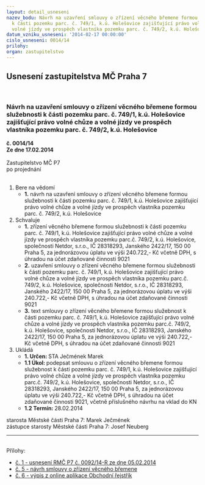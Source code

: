```yaml
---
layout: detail_usneseni
nazev_bodu: Návrh na uzavření smlouvy o zřízení věcného břemene formou služebnosti
  k části pozemku parc. č. 749/1, k.ú. Holešovice zajišťující právo volné chůze a
  volné jízdy ve prospěch vlastníka pozemku parc. č. 749/2, k.ú. Holešovice
datum_vzniku_usneseni: '2014-02-17 00:00:00'
cislo_usneseni: 0014/14
prilohy: 
organ: zastupitelstvo
---
```

<div id="ucUsn_pList" class="usn">
	<span><h2>Usnesení zastupitelstva MČ Praha 7 </h2>
<br></span><div class="standBody">
<span><h3>Návrh na uzavření smlouvy o zřízení věcného břemene formou služebnosti k části pozemku parc. č. 749/1, k.ú. Holešovice zajišťující právo volné chůze a volné jízdy ve prospěch vlastníka pozemku parc. č. 749/2, k.ú. Holešovice</h3></span><div class="center">
		<strong>č. 0014/14</strong><br>
	</div>
<div class="center">
		<strong>Ze dne 17.02.2014</strong><br><br>
	</div>Zastupitelstvo MČ P7<br> po projednání<br><br><ol>
<li>Bere na vědomí<ul><li>
<strong>1.</strong> návrh na uzavření smlouvy o zřízení věcného břemene formou služebnosti k části pozemku parc. č. 749/1, k.ú. Holešovice zajišťující právo volné chůze a volné jízdy ve prospěch vlastníka pozemku parc. č. 749/2, k.ú. Holešovice</li></ul>
</li>
<li>Schvaluje<ul>
<li>
<strong>1.</strong> zřízení věcného břemene formou služebnosti k části pozemku parc. č. 749/1, k.ú. Holešovice zajišťující právo volné chůze a volné jízdy ve prospěch vlastníka pozemku parc.č. 749/2, k.ú. Holešovice, společnosti Netdor, s.r.o., IČ 28318293, Janského 2422/17, 150 00 Praha 5, za jednorázovou úplatu ve výši 240.722,- Kč včetně DPH, s úhradou na účet zdaňované činnosti 9021</li>
<li>
<strong>2.</strong> uzavření smlouvy o zřízení věcného břemene formou služebnosti k části pozemku parc. č. 749/1, k.ú. Holešovice zajišťující právo volné chůze a volné jízdy ve prospěch vlastníka pozemku parc.č. 749/2, k.ú. Holešovice, společnosti Netdor, s.r.o., IČ 28318293, Janského 2422/17, 150 00 Praha 5, za jednorázovou úplatu ve výši 240.722,- Kč včetně DPH, s úhradou na účet zdaňované činnosti 9021</li>
<li>
<strong>3.</strong> text smlouvy o zřízení věcného břemene formou služebnost k části pozemku parc. č. 749/1, k.ú. Holešovice zajišťující právo volné chůze a volné jízdy ve prospěch vlastníka pozemku parc.č. 749/2, k.ú. Holešovice, společnosti Netdor, s.r.o., IČ 28318293, Janského 2422/17, 150 00 Praha 5, za jednorázovou úplatu ve výši 240.722,- Kč včetně DPH, s úhradou na účet zdaňované činnosti 9021     </li>
</ul>
</li>
<li>Ukládá<ul>
<li>
<strong>1. Určen: </strong>STA Ječmének Marek</li>
<li>
<strong>1.1 Úkol: </strong>podepsat smlouvu o zřízení věcného břemene formou služebnost k části pozemku parc. č. 749/1, k.ú. Holešovice zajišťující právo volné chůze a volné jízdy ve prospěch vlastníka pozemku parc.č. 749/2, k.ú. Holešovice, společnosti Netdor, s.r.o., IČ 28318293, Janského 2422/17, 150 00 Praha 5, za jednorázovou úplatu ve výši 240.722,- Kč včetně DPH, s úhradou na účet zdaňované činnosti 9021, včetně příslušného návrhu na vklad do KN</li>
<li>
<strong>1.2 Termín: </strong>28.02.2014</li>
</ul>
</li>
</ol>starosta Městské části Praha 7: Marek Ječmének<br>zástupce starosty Městské části Praha 7: Josef Neuberg<hr>
<br>Přílohy: <ul>
<li><a href="/zdroj.aspx?typ=4&amp;id=54629&amp;sh=1727374005" target="_blank" title="Soubor (.doc 33,5 kB)-nové okno">č. 1 - usnesení RMČ P7 č. 0092/14-R ze dne 05.02.2014</a></li> <li><a href="/zdroj.aspx?typ=4&amp;id=54630&amp;sh=-874051339" target="_blank" title="Soubor (.doc 59 kB)-nové okno">č. 5 - návrh smlouvy o zřízení věcného břemene</a></li> <li><a href="/zdroj.aspx?typ=4&amp;id=54631&amp;sh=-874995883" target="_blank" title="Soubor (.pdf 36,2 kB)-nové okno">č. 6 - výpis z online aplikace Obchodní řejstřík</a></li> </ul>
</div>
</div>